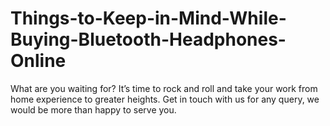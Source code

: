 # Things-to-Keep-in-Mind-While-Buying-Bluetooth-Headphones-Online
What are you waiting for? It’s time to rock and roll and take your work from home experience to greater heights. Get in touch with us for any query, we would be more than happy to serve you. 
